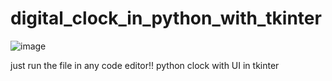 # digital_clock_in_python_with_tkinter

![image](https://user-images.githubusercontent.com/96340665/233769604-19eefba9-4ca0-45db-9d39-803c949690ee.png)

just run the file in any code editor!!
python clock with UI in tkinter

